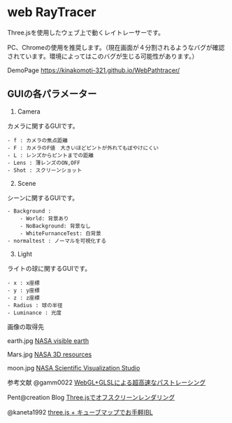 # web RayTracer
Three.jsを使用したウェブ上で動くレイトレーサーです。

PC、Chromeの使用を推奨します。（現在画面が４分割されるようなバグが確認されています。環境によってはこのバグが生じる可能性があります。）

DemoPage 
https://kinakomoti-321.github.io/WebPathtracer/

## GUIの各パラメーター
1. Camera

カメラに関するGUIです。

	- f : カメラの焦点距離
	- F : カメラのF値　大きいほどピントが外れてもぼやけにくい
	- L : レンズからピントまでの距離
	- Lens : 薄レンズのON,OFF
	- Shot : スクリーンショット

2. Scene

シーンに関するGUIです。

	- Background : 
		- World: 背景あり
		- NoBackground: 背景なし
		- WhiteFurnanceTest: 白背景
	- normaltest : ノーマルを可視化する

3. Light

ライトの球に関するGUIです。

	- x : x座標
	- y : y座標
	- z : z座標
	- Radius : 球の半径
	- Luminance : 光度

画像の取得先

earth.jpg
[NASA visible earth](https://visibleearth.nasa.gov/images/57730/the-blue-marble-land-surface-ocean-color-and-sea-ice/57731l)

Mars.jpg [NASA 3D resources](https://nasa3d.arc.nasa.gov/detail/mar0kuu2)

moon.jpg [NASA Scientific Visualization Studio](https://svs.gsfc.nasa.gov/4720)

参考文献
@gamm0022
[WebGL+GLSLによる超高速なパストレーシング](https://qiita.com/gam0022/items/18bb3612d7bdb6f4360a)

Pent@creation Blog [Three.jsでオフスクリーンレンダリング](https://www.pentacreation.com/blog/2021/05/210504.html)

@kaneta1992 
[three.js + キューブマップでお手軽IBL](https://qiita.com/kaneta1992/items/df1ae53e352f6813e0cd)

